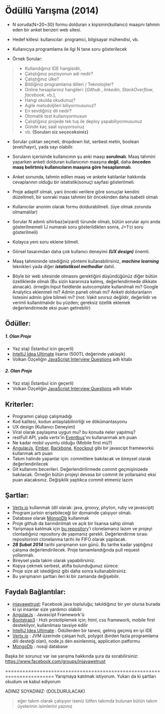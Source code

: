 # Ödüllü Yarışma (2014)

+ N soruda(N=20~30) formu dolduran x kişisinin(kullanıcı) maaşını tahmin eden bir anket benzeri web sitesi.

+ Hedef kitlesi: kullanıcılar: programci, bilgisayar mühendisi, vb.

+ Kullanıcıya programlama ile ilgi N tane soru gösterilecek

+ Örnek Sorular:
> - Kullandığınız IDE hangisidir,
> - Çalıştığınız pozisyonun adi nedir?
> - Çalıştığınız ülke?
> - Bildiğiniz programlama dilleri / Teknolojiler?
> - Online hesaplarınız hangileri: [_Github_ , _linkedin_, _StackOverflow_, _facebook_, vb.],
> - Hangi okulda okudunuz?
> - Agile metodoljileri biliyormusunuz?
> - En sevdiğiniz dil nedir?
> - Otomatik test kullanıyormusun
> - Çalıştiğınız projede tek tuş ile deploy yapabiliyormusunuz
> - Günde kaç saat uyuyorsunuz
> - vb. **(Soruları siz seçeceksiniz)**

+ Sorular çoktan seçmeli, dropdown list, serbest metin, boolean (evet/hayır), yada sayı olabilir.

+ Soruların içerisinde kullanıcının şu anki maaşı **sorulmalı**. Maaş tahmini yaparken anketi dolduran kullanıcının maaşına **değil**, daha **önceden maaş belirtmiş kullanıcıların maaşına göre hesaplanmalı**.

+ Anket sonunda, tahmin edilen maaş ve ankete katılanlar hakkında cevaplarının olduğu bir istatistik(sonuç) sayfasi gösterilmeli.

+ Proje adaptif olmalı, yani önceki verilere göre sonuçlar kendini düzeltmeli, bir sonraki maas tahmini bir öncekinden daha isabetli olmalı

+ Kullanıcılar anonim olarak formu doldurabilmeli. (üye olmak zorunda olmamalılar)

+ Sorular N adımlı sihirbaz(wizard) türunde olmalı, bütün sorular aynı anda gösterilmemeli (J numaralı soru gösterildikten sonra, J+1'ci soru gösterilmeli) 

+ Kolayca yeni soru eklene bilmeli.

+ Görsel tasarımdan daha çok kullanıcı deneyimi ***(UX design)*** önemli.

+ Maaş tahmininde istediğiniz yöntemi kullanabilirsiniz, ***machine learning*** teknikleri yada diğer ***istatistiksel methodlar*** dahil. 

+ Böyle bir web sitesinde olmasını gerektiğini düşündüğünüz diğer bütün özelliklerde olmalı (Bu sizin kararınıza kalmış, değerlendirmede dikkate alınacak).  örneğin:Input fieldlerde autocomplate kullanılmalı mı? Google Analytics eklenmeli mi? Admin paneli olmalı mı? Anketi dolduranların listesini admin göre bilmeli mi? (not: Vakit sınırsız değildir, değerlidir ve verimli kullanılmalıdır bu yüzden; gereksiz özellik eklemek değerlendirmede eksi puan getirebilir)






Ödüller:
--------
##### 1. Olan Proje
+ Yaz staji (İstanbul icin geçerli)
+ [IntelliJ Idea Ultimate] lisansı  (500TL değerinde yaklaşik)
+ Volkan Özçeliğin [JavaScript Interview Questions] adlı kitabı


##### 2. Olan Proje
+ Yaz staji (İstanbul icin geçerli)
+ Volkan Özçeliğin [JavaScript Interview Questions] adlı kitabı

Kriterler:
----------
+ Programın çalışıp çalışmadığı
+ Kod kalitesi, kodun anlaşılabilinirliği ve dökümantasyonu
+ UX design (Kullanıcı Deneyimi)
+ Viral olarak paylaşıma uygun mu? bu konuda neler yapılmış?
+ restFull API, yada vertx'in [Eventbus]'ını kullananmak artı puan
+ Ne kadar mobil uyumlu olduğu (Mobile first mü?)
+ [AngularJs], [Ember], [Backbone], [Knockout] gibi bir javascipt frameworkü kullanmak artı puan
+ Takım halinde yapanlar için: commitlere bakılacak ve bireysel olarak değerlendirilecek
+ Git kullanımı becerileri. Değerlendirilirmede commit geçmişinizede bakılacak.  Örneğin bütün projeyi devasa bir commit ile yollarsanız eksi puan alacaksınız. Değişiklik yaptıkca commit etmeniz lazım 

Şartlar:
--------
+ [Vertx.io] kullanmak (dil olarak: java, groovy, phyton, ruby ve javascipt)
+ Program jurinin erişebileceği bir domainde çalışıyor olmalı.
+ Database olarak [MongoDb] kullanmak
+ Proje github da barındırılmalı ve açık bir lisansa sahip olmalı 
+ Yarişmaya katılmak için [bu repository]'i clonelamanız lazım ve projeyi clonladığınız repository de yapmaniz gerekli. Değerlendirme sırası repositorinin clonelanma tarihi ile FIFO olarak yapılacak.
+ ***28 Şubat 2014*** tarihi yarışmanın son günü.  Bu tarihe kadar yaptığınız çalışma değerlendirilecek. Proje tamamlandığında pull request yollanmalı.
+ Bireysel yada takim olarak yapabilirsiniz.
+ Kopya çekmek serbest, atıfta bulunduğunuz sürece.
+ Proje size ait istediğiniz gibi daha sonra kullanabilirsiniz.
+ Bu yarışmanın şartları ileri ki bir zamanda değişebilir. 



Faydalı Bağlantılar:
--------------------
+ [injavawetrust]: Facebook java topluluğu; takıldığınız bir yer olursa burada ki iyi insanlar size yardımcı olabilir
+ [AngularJs] : Javascipt Framework'ü
+ [Bootstrap3] : Hızlı prototiplemek için; html, css framework, mobile first destekliyor, kullanılması tavsiye edilir   
+ [IntelliJ Idea Ultimate] : Ödüllerden bir tanesi, gelmiş geçmiş en iyi IDE
+ [Vertx.io] : JVM üzerinde çalışan hızlı, polygot (birden fazla programlama dili desteği olan), node.js den esinlenmiş, application patformu 
+ [MongoDb] : nosql database 

Başka bir sorunuz var ise yarışma hakkında şura da sorabilirsiniz:
<https://www.facebook.com/groups/injavawetrust>


=======================================================================
Yarışmaya katılmak istiyorum. Yukarı da ki şartları okudum ve kabul ediyorum

ADINIZ SOYADINIZ: (DOLDURULACAK)
> eğer takım olarak çalışıyor iseniz lütfen takımda bulunan bütün takım üyelerinin isimlerini yazınız



[injavawetrust]: https://www.facebook.com/groups/injavawetrust
[Vertx.io]: Vertx.io
[AngularJs]: http://angularjs.org/
[IntelliJ Idea Ultimate]: http://www.jetbrains.com/idea/
[Bootstrap3]: http://getbootstrap.com/
[Ember]: http://emberjs.com/
[Backbone]: http://backbonejs.org/
[Knockout]: http://knockoutjs.com/
[MongoDb]: http://www.mongodb.org/
[JavaScript Interview Questions]: http://o2js.com/interview-questions
[Eventbus]: http://vertx.io/core_manual_java.html#the-event-bus 
[bu repository]: https://github.com/sumnulu/challenge

